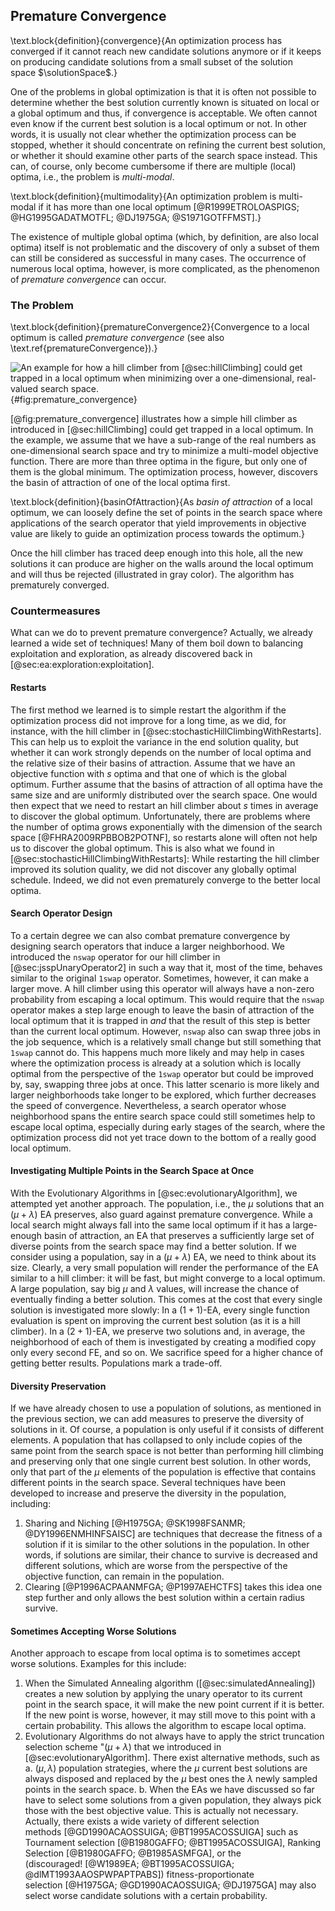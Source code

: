 ## Premature Convergence

\text.block{definition}{convergence}{An optimization process has converged if it cannot reach new candidate solutions anymore or if it keeps on producing candidate solutions from a small subset of the solution space&nbsp;$\solutionSpace$.}

One of the problems in global optimization is that it is often not possible to determine whether the best solution currently known is situated on local or a global optimum and thus, if convergence is acceptable.
We often cannot even know if the current best solution is a local optimum or not.
In other words, it is usually not clear whether the optimization process can be stopped, whether it should concentrate on refining the current best solution, or whether it should examine other parts of the search space instead.
This can, of course, only become cumbersome if there are multiple (local) optima, i.e., the problem is *multi-modal*.

\text.block{definition}{multimodality}{An optimization problem is multi-modal if it has more than one local optimum&nbsp;[@R1999ETROLOASPIGS; @HG1995GADATMOTFL; @DJ1975GA; @S1971GOTFFMST].}

The existence of multiple global optima (which, by definition, are also local optima) itself is not problematic and the discovery of only a subset of them can still be considered as successful in many cases.
The occurrence of numerous local optima, however, is more complicated, as the phenomenon of *premature convergence* can occur.

### The Problem

\text.block{definition}{prematureConvergence2}{Convergence to a local optimum is called *premature convergence* (see also \text.ref{prematureConvergence}).}

![An example for how a hill climber from [@sec:hillClimbing] could get trapped in a local optimum when minimizing over a one-dimensional, real-valued search space.](\relative.path{premature_convergence.svgz}){#fig:premature_convergence}

[@fig:premature_convergence] illustrates how a simple hill climber as introduced in [@sec:hillClimbing] could get trapped in a local optimum.
In the example, we assume that we have a sub-range of the real numbers as one-dimensional search space and try to minimize a multi-model objective function.
There are more than three optima in the figure, but only one of them is the global minimum.
The optimization process, however, discovers the basin of attraction of one of the local optima first.

\text.block{definition}{basinOfAttraction}{As *basin of attraction* of a local optimum, we can loosely define the set of points in the search space where applications of the search operator that yield improvements in objective value are likely to guide an optimization process towards the optimum.}

Once the hill climber has traced deep enough into this hole, all the new solutions it can produce are higher on the walls around the local optimum and will thus be rejected (illustrated in gray color).
The algorithm has prematurely converged.

### Countermeasures

What can we do to prevent premature convergence?
Actually, we already learned a wide set of techniques!
Many of them boil down to balancing exploitation and exploration, as already discovered back in [@sec:ea:exploration:exploitation].

#### Restarts

The first method we learned is to simple restart the algorithm if the optimization process did not improve for a long time, as we did, for instance, with the hill climber in [@sec:stochasticHillClimbingWithRestarts].
This can help us to exploit the variance in the end solution quality, but whether it can work strongly depends on the number of local optima and the relative size of their basins of attraction.
Assume that we have an objective function with $s$&nbsp;optima and that one of which is the global optimum.
Further assume that the basins of attraction of all optima have the same size and are uniformly distributed over the search space.
One would then expect that we need to restart an hill climber about $s$&nbsp;times in average to discover the global optimum.
Unfortunately, there are problems where the number of optima grows exponentially with the dimension of the search space&nbsp;[@FHRA2009RPBBOB2POTNF], so restarts alone will often not help us to discover the global optimum.
This is also what we found in [@sec:stochasticHillClimbingWithRestarts]: While restarting the hill climber improved its solution quality, we did not discover any globally optimal schedule.
Indeed, we did not even prematurely converge to the better local optima.

#### Search Operator Design

To a certain degree we can also combat premature convergence by designing search operators that induce a larger neighborhood.
We introduced the `nswap` operator for our hill climber in [@sec:jsspUnaryOperator2] in such a way that it, most of the time, behaves similar to the original `1swap` operator.
Sometimes, however, it can make a larger move.
A hill climber using this operator will always have a non-zero probability from escaping a local optimum.
This would require that the `nswap` operator makes a step large enough to leave the basin of attraction of the local optimum that it is trapped in *and* that the result of this step is better than the current local optimum.
However, `nswap` also can swap three jobs in the job sequence, which is a relatively small change but still something that `1swap` cannot do.
This happens much more likely and may help in cases where the optimization process is already at a solution which is locally optimal from the perspective of the `1swap` operator but could be improved by, say, swapping three jobs at once.
This latter scenario is more likely and larger neighborhoods take longer to be explored, which further decreases the speed of convergence.
Nevertheless, a search operator whose neighborhood spans the entire search space could still sometimes help to escape local optima, especially during early stages of the search, where the optimization process did not yet trace down to the bottom of a really good local optimum.

#### Investigating Multiple Points in the Search Space at Once

With the Evolutionary Algorithms in [@sec:evolutionaryAlgorithm], we attempted yet another approach.
The population, i.e., the $\mu$&nbsp;solutions that an $(\mu+\lambda)$&nbsp;EA preserves, also guard against premature convergence.
While a local search might always fall into the same local optimum if it has a large-enough basin of attraction, an EA that preserves a sufficiently large set of diverse points from the search space may find a better solution.
If we consider using a population, say in a $(\mu+\lambda)$&nbsp;EA, we need to think about its size.
Clearly, a very small population will render the performance of the EA similar to a hill climber: it will be fast, but might converge to a local optimum.
A large population, say big $\mu$ and $\lambda$ values, will increase the chance of eventually finding a better solution.
This comes at the cost that every single solution is investigated more slowly: In a $(1+1)$-EA, every single function evaluation is spent on improving the current best solution (as it is a hill climber).
In a $(2+1)$-EA, we preserve two solutions and, in average, the neighborhood of each of them is investigated by creating a modified copy only every second FE, and so on.
We sacrifice speed for a higher chance of getting better results.
Populations mark a trade-off.
 
#### Diversity Preservation

If we have already chosen to use a population of solutions, as mentioned in the previous section, we can add measures to preserve the diversity of solutions in it.
Of course, a population is only useful if it consists of different elements.
A population that has collapsed to only include copies of the same point from the search space is not better than performing hill climbing and preserving only that one single current best solution.
In other words, only that part of the $\mu$&nbsp;elements of the population is effective that contains different points in the search space. 
Several techniques have been developed to increase and preserve the diversity in the population, including:

1. Sharing and Niching&nbsp;[@H1975GA; @SK1998FSANMR; @DY1996ENMHINFSAISC] are techniques that decrease the fitness of a solution if it is similar to the other solutions in the population.
   In other words, if solutions are similar, their chance to survive is decreased and different solutions, which are worse from the perspective of the objective function, can remain in the population.
2. Clearing&nbsp;[@P1996ACPAANMFGA; @P1997AEHCTFS] takes this idea one step further and only allows the best solution within a certain radius survive.

#### Sometimes Accepting Worse Solutions

Another approach to escape from local optima is to sometimes accept worse solutions.
Examples for this include:

1. When the Simulated Annealing algorithm ([@sec:simulatedAnnealing]) creates a new solution by applying the unary operator to its current point in the search space, it will make the new point current if it is better.
   If the new point is worse, however, it may still move to this point with a certain probability.
   This allows the algorithm to escape local optima. 
2. Evolutionary Algorithms do not always have to apply the strict truncation selection scheme "$(\mu+\lambda)$ that we introduced in [@sec:evolutionaryAlgorithm].
   There exist alternative methods, such as
   a. $(\mu,\lambda)$ population strategies, where the $\mu$ current best solutions are always disposed and replaced by the $\mu$ best ones the $\lambda$ newly sampled points in the search space.
   b. When the EAs we have discussed so far have to select some solutions from a given population, they always pick those with the best objective value.
      This is actually not necessary.
      Actually, there exists a wide variety of different selection methods&nbsp;[@GD1990ACAOSSUIGA; @BT1995ACOSSUIGA] such as Tournament selection&nbsp;[@B1980GAFFO; @BT1995ACOSSUIGA], Ranking Selection&nbsp;[@B1980GAFFO; @B1985ASMFGA], or the (discouraged!&nbsp;[@W1989EA; @BT1995ACOSSUIGA; @dlMT1993AAOSPWPAPTPABS]) fitness-proportionate selection&nbsp;[@H1975GA; @GD1990ACAOSSUIGA; @DJ1975GA] may also select worse candidate solutions with a certain probability.
